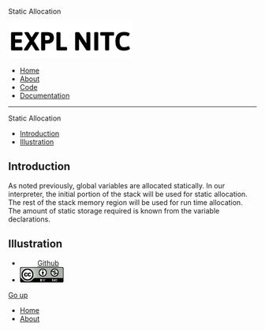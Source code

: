 Static Allocation    

[![](../img/logo.png)](index.html)

*   [Home](../index.html)
*   [About](../about.html)
*   [Code](#)
*   [Documentation](../documentation.html)

* * *

Static Allocation

  
  

*   [Introduction](#nav-introduction)
*   [Illustration](#nav-illustration)

Introduction
------------

As noted previously, global variables are allocated statically. In our interpreter, the initial portion of the stack will be used for static allocation. The rest of the stack memory region will be used for run time allocation. The amount of static storage required is known from the variable declarations.

Illustration
------------

*            [Github](https://github.com/silcnitc)
*   [![Creative Commons License](../img/creativecommons.png)](http://creativecommons.org/licenses/by-nc/4.0/)

[Go up](#navtop)

*   [Home](../index.html)
*   [About](../about.html)